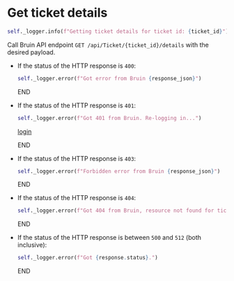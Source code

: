 # Get ticket details

```python
self._logger.info(f"Getting ticket details for ticket id: {ticket_id}")
```

Call Bruin API endpoint `GET /api/Ticket/{ticket_id}/details` with the desired payload.

* If the status of the HTTP response is `400`:
  ```python
  self._logger.error(f"Got error from Bruin {response_json}")
  ```
  END

* If the status of the HTTP response is `401`:
  ```python
  self._logger.error(f"Got 401 from Bruin. Re-logging in...")
  ```
  [login](../../clients/bruin_client/login.md)

  END

* If the status of the HTTP response is `403`:
  ```python
  self._logger.error(f"Forbidden error from Bruin {response_json}")
  ```
  END

* If the status of the HTTP response is `404`:
  ```python
  self._logger.error(f"Got 404 from Bruin, resource not found for ticket id {ticket_id}")
  ```
  END

* If the status of the HTTP response is between `500` and `512` (both inclusive):
  ```python
  self._logger.error(f"Got {response.status}.")
  ```
  END